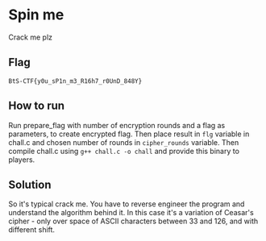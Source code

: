 # Spin me

Crack me plz

## Flag

```
BtS-CTF{y0u_sP1n_m3_R16h7_r0UnD_848Y}
```

## How to run

Run prepare_flag with number of encryption rounds and a flag as parameters, to create encrypted flag. Then place result in `flg` variable in chall.c and chosen number of rounds in `cipher_rounds` variable. Then compile chall.c using `g++ chall.c -o chall` and provide this binary to players.

## Solution

So it's typical crack me. You have to reverse engineer the program and understand the algorithm behind it. In this case it's a variation of Ceasar's cipher - only over space of ASCII characters between 33 and 126, and with different shift. 